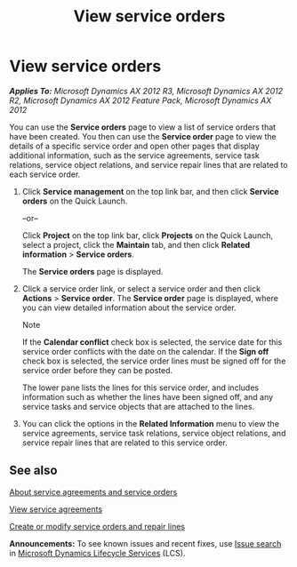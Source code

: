 ﻿---
title: View service orders
TOCTitle: View service orders
ms:assetid: 26f49353-825c-436f-984b-29273bde334a
ms:mtpsurl: https://technet.microsoft.com/en-us/library/Hh271479(v=AX.60)
ms:contentKeyID: 36384111
ms.date: 04/18/2014
mtps_version: v=AX.60
f1_keywords:
- EPServiceOrderInfo
- EPServiceOrderLineInfo
- EPServiceOrderList
- EPServiceOrderListMyOpen
---

# View service orders 


_**Applies To:** Microsoft Dynamics AX 2012 R3, Microsoft Dynamics AX 2012 R2, Microsoft Dynamics AX 2012 Feature Pack, Microsoft Dynamics AX 2012_

You can use the **Service orders** page to view a list of service orders that have been created. You then can use the **Service order** page to view the details of a specific service order and open other pages that display additional information, such as the service agreements, service task relations, service object relations, and service repair lines that are related to each service order.

1.  Click **Service management** on the top link bar, and then click **Service orders** on the Quick Launch.
    
    –or–
    
    Click **Project** on the top link bar, click **Projects** on the Quick Launch, select a project, click the **Maintain** tab, and then click **Related information** \> **Service orders**.
    
    The **Service orders** page is displayed.

2.  Click a service order link, or select a service order and then click **Actions** \> **Service order**. The **Service order** page is displayed, where you can view detailed information about the service order.
    

    > [!NOTE]
    > <P>If the <STRONG>Calendar conflict</STRONG> check box is selected, the service date for this service order conflicts with the date on the calendar. If the <STRONG>Sign off</STRONG> check box is selected, the service order lines must be signed off for the service order before they can be posted.</P>

    
    The lower pane lists the lines for this service order, and includes information such as whether the lines have been signed off, and any service tasks and service objects that are attached to the lines.

3.  You can click the options in the **Related Information** menu to view the service agreements, service task relations, service object relations, and service repair lines that are related to this service order.

## See also

[About service agreements and service orders](about-service-agreements-and-service-orders.md)

[View service agreements](view-service-agreements.md)

[Create or modify service orders and repair lines](create-or-modify-service-orders-and-repair-lines.md)

  
**Announcements:** To see known issues and recent fixes, use [Issue search](http://go.microsoft.com/fwlink/?linkid=389258) in [Microsoft Dynamics Lifecycle Services](http://go.microsoft.com/fwlink/?linkid=306505) (LCS).

